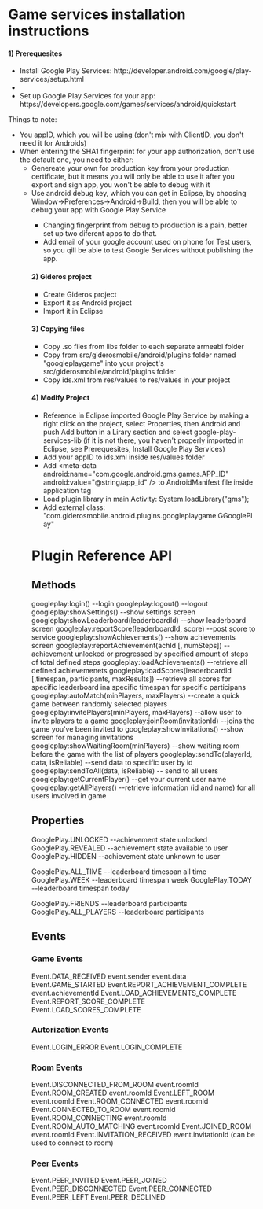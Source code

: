 <h1>Game services installation instructions</h1>

<h4>1) Prerequesites</h4>
<ul>
<li>Install Google Play Services: http://developer.android.com/google/play-services/setup.html<li>
<li>Set up Google Play Services for your app: https://developers.google.com/games/services/android/quickstart</li>
</ul>
<p>Things to note:
<ul>
<li>You appID, which you will be using (don't mix with ClientID, you don't need it for Androids)</li>
<li>When entering the SHA1 fingerprint for your app authorization, don't use the default one, you need to either:
<ul>
<li>Genereate your own for production key from your production certificate, but it means you will only be able to use it after you export and sign app, you won't be able to debug with it</li>
<li>Use android debug key, which you can get in Eclipse, by choosing Window->Preferences->Android->Build, then you will be able to debug your app with Google Play Service</li>
<ul></li>
<li>Changing fingerprint from debug to production is a pain, better set up two diferent apps to do that.</li>
<li>Add email of your google account used on phone for Test users, so you qill be able to test Google Services without publishing the app.</li>
</ul></p>

<h4>2) Gideros project</h4>
<ul>
<li>Create Gideros project</li>
<li>Export it as Android project</li>
<li>Import it in Eclipse</li>
</ul>

<h4>3) Copying files</h4>
<ul>
<li>Copy .so files from libs folder to each separate armeabi folder</li>
<li>Copy from src/giderosmobile/android/plugins folder named "googleplaygame" into your project's src/giderosmobile/android/plugins folder</li>
<li>Copy ids.xml from res/values to res/values in your project</li>
</ul>

<h4>4) Modify Project</h4>
<ul>
<li>Reference in Eclipse imported Google Play Service by making a right click on the project, select Properties, then Android and push Add button in a Lirary section and select google-play-services-lib (if it is not there, you haven't properly imported in Eclipse, see Prerequesites, Install Google Play Services) </li>
<li>Add your appID to ids.xml inside res/values folder</li>
<li>Add &lt;meta-data android:name="com.google.android.gms.games.APP_ID" android:value="@string/app_id" /&gt; to AndroidManifest file inside application tag</li>
<li>Load plugin library in main Activity: System.loadLibrary("gms");</li>
<li>Add external class: "com.giderosmobile.android.plugins.googleplaygame.GGooglePlay"</li>
</ul>



<h1>Plugin Reference API</h1>
<h2>Methods</h2>
googleplay:login() --login
googleplay:logout() --logout
googleplay:showSettings() --show settings screen
googleplay:showLeaderboard(leaderboardId) --show leaderboard screen
googleplay:reportScore(leaderboardId, score) --post score to service
googleplay:showAchievements() --show achievements screen
googleplay:reportAchievement(achId [, numSteps]) --achievement unlocked or progressed by specified amount of steps of total defined steps
googleplay:loadAchievements() --retrieve all defined achievemenets
googleplay:loadScores(leaderboardId [,timespan, participants, maxResults]) --retrieve all scores for specific leaderboard ina specific timespan for specific participans
googleplay:autoMatch(minPlayers, maxPlayers) --create a quick game between randomly selected players
googleplay:invitePlayers(minPlayers, maxPlayers) --allow user to invite players to a game
googleplay:joinRoom(invitationId) --joins the game you've been invited to
googleplay:showInvitations() --show screen for managing invitations
googleplay:showWaitingRoom(minPlayers) --show waiting room before the game with the list of players
googleplay:sendTo(playerId, data, isReliable) --send data to specific user by id
googleplay:sendToAll(data, isReliable) -- send to all users
googleplay:getCurrentPlayer() --get your current user name
googleplay:getAllPlayers() --retrieve information (id and name) for all users involved in game

<h2>Properties</h2>
GooglePlay.UNLOCKED --achievement state unlocked
GooglePlay.REVEALED --achievement state available to user
GooglePlay.HIDDEN   --achievement state unknown to user 

GooglePlay.ALL_TIME --leaderboard timespan all time
GooglePlay.WEEK     --leaderboard timespan week
GooglePlay.TODAY    --leaderboard timespan today

GooglePlay.FRIENDS  --leaderboard participants
GooglePlay.ALL_PLAYERS --leaderboard participants

<h2>Events</h2>

<h3>Game Events</h3>
Event.DATA_RECEIVED
	event.sender
	event.data
Event.GAME_STARTED
Event.REPORT_ACHIEVEMENT_COMPLETE
	event.achievementId
Event.LOAD_ACHIEVEMENTS_COMPLETE
Event.REPORT_SCORE_COMPLETE
Event.LOAD_SCORES_COMPLETE

<h3>Autorization Events</h3>
Event.LOGIN_ERROR
Event.LOGIN_COMPLETE

<h3>Room Events</h3>
Event.DISCONNECTED_FROM_ROOM
	event.roomId
Event.ROOM_CREATED
	event.roomId
Event.LEFT_ROOM
	event.roomId
Event.ROOM_CONNECTED
	event.roomId
Event.CONNECTED_TO_ROOM
	event.roomId
Event.ROOM_CONNECTING
	event.roomId
Event.ROOM_AUTO_MATCHING
	event.roomId
Event.JOINED_ROOM
	event.roomId
Event.INVITATION_RECEIVED
	event.invitationId (can be used to connect to room)

<h3>Peer Events</h3>
Event.PEER_INVITED
Event.PEER_JOINED
Event.PEER_DISCONNECTED
Event.PEER_CONNECTED
Event.PEER_LEFT
Event.PEER_DECLINED